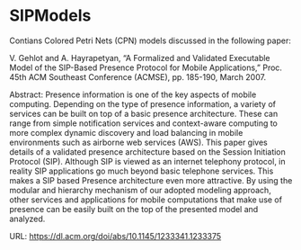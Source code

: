 # SIPModels

Contians Colored Petri Nets (CPN) models discussed in the following paper:

V. Gehlot and A. Hayrapetyan, “A Formalized and Validated Executable Model of the SIP-Based Presence Protocol for Mobile Applications,” Proc. 45th ACM Southeast Conference (ACMSE), pp. 185-190, March 2007.

Abstract: Presence information is one of the key aspects of mobile computing. Depending on the type of presence information,
a variety of services can be built on top of a basic presence architecture. These can range from simple notification
services and context-aware computing to more complex dynamic discovery and load balancing in mobile environments
such as airborne web services (AWS). This paper gives details of a validated presence architecture based on the Session
Initiation Protocol (SIP). Although SIP is viewed as an internet telephony protocol, in reality SIP applications
go much beyond basic telephone services. This makes a SIP based Presence architecture even more attractive. By using
the modular and hierarchy mechanism of our adopted modeling approach, other services and applications for mobile
computations that make use of presence can be easily built on the top of the presented model and analyzed.

URL: https://dl.acm.org/doi/abs/10.1145/1233341.1233375
